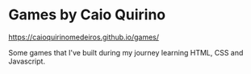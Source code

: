 # Games by Caio Quirino

https://caioquirinomedeiros.github.io/games/

Some games that I've built during my journey learning HTML, CSS and Javascript.
